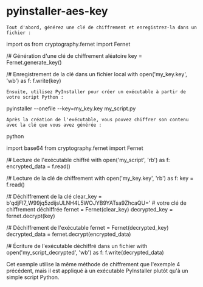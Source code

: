 # pyinstaller-aes-key

    Tout d'abord, générez une clé de chiffrement et enregistrez-la dans un fichier :


import os
from cryptography.fernet import Fernet

/# Génération d'une clé de chiffrement aléatoire
key = Fernet.generate_key()

/# Enregistrement de la clé dans un fichier local
with open('my_key.key', 'wb') as f:
    f.write(key)

    Ensuite, utilisez PyInstaller pour créer un exécutable à partir de votre script Python :


pyinstaller --onefile --key=my_key.key my_script.py

    Après la création de l'exécutable, vous pouvez chiffrer son contenu avec la clé que vous avez générée :

python

import base64
from cryptography.fernet import Fernet

/# Lecture de l'exécutable chiffré
with open('my_script', 'rb') as f:
    encrypted_data = f.read()

/# Lecture de la clé de chiffrement
with open('my_key.key', 'rb') as f:
    key = f.read()

/# Déchiffrement de la clé
clear_key = b'qdjFI7_W99jq5zdijsULNH4L5WOJYB9YATsa9ZhcaQU=' # votre clé de chiffrement déchiffrée
fernet = Fernet(clear_key)
decrypted_key = fernet.decrypt(key)

/# Déchiffrement de l'exécutable
fernet = Fernet(decrypted_key)
decrypted_data = fernet.decrypt(encrypted_data)

/# Écriture de l'exécutable déchiffré dans un fichier
with open('my_script_decrypted', 'wb') as f:
    f.write(decrypted_data)

Cet exemple utilise la même méthode de chiffrement que l'exemple 4 précédent, mais il est appliqué à un exécutable PyInstaller plutôt qu'à un simple script Python.

